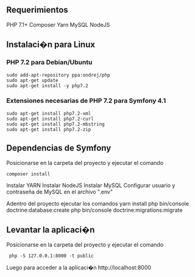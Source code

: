 ## Requerimientos
PHP 7.1+
Composer
Yarn
MySQL
NodeJS

## Instalaci�n para Linux

### PHP 7.2 para Debian/Ubuntu
```
sudo add-apt-repository ppa:ondrej/php
sudo apt-get update
sudo apt-get install -y php7.2
```

### Extensiones necesarias de PHP 7.2 para Symfony 4.1
```
sudo apt-get install php7.2-xml
sudo apt-get install php7.2-curl
sudo apt-get install php7.2-mbstring
sudo apt-get install php7.2-zip
```

## Dependencias de Symfony
Posicionarse en la carpeta del proyecto y ejecutar el comando

```
composer install
```
Instalar YARN
Instalar NodeJS
Instalar MySQL
Configurar usuario y contraseña de MySQL en el archivo ".env"

Adentro del proyecto ejecutar los comandos
yarn install
php bin/console doctrine:database:create
php bin/console doctrine:migrations:migrate

## Levantar la aplicaci�n
Posicionarse en la carpeta del proyecto y ejecutar el comando
```
 php -S 127.0.0.1:8000 -t public
 ```

Luego para acceder a la aplicaci�n
http://localhost:8000
